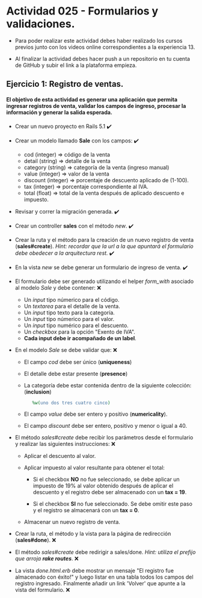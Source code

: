 # Actividad 025 - Formularios y validaciones.

- Para poder realizar este actividad debes haber realizado los cursos previos junto con los videos online correspondientes a la experiencia 13.

- Al finalizar la actividad debes hacer push a un repositorio en tu cuenta de GitHub y subir el link a la plataforma empieza.

## Ejercicio 1: Registro de ventas.

#### El objetivo de esta actividad es generar una aplicación que permita ingresar registros de venta, validar los campos de ingreso, procesar la información y generar la salida esperada.

- Crear un nuevo proyecto en Rails 5.1 :heavy_check_mark:

- Crear un modelo llamado **Sale** con los campos: :heavy_check_mark:

    - cod (integer) => código de la venta
    - detail (string) => detalle de la venta
    - category (string) => categoría de la venta (ingreso manual)
    - value (integer) => valor de la venta
    - discount (integer) => porcentaje de descuento aplicado de (1-100).
    - tax (integer) => porcentaje correspondiente al IVA.
    - total (float) => total de la venta después de aplicado descuento e impuesto.

- Revisar y correr la migración generada. :heavy_check_mark:

- Crear un controller **sales** con el método *new*. :heavy_check_mark:

- Crear la ruta y el método para la creación de un nuevo registro de venta (**sales#create**). *Hint: recordar que la url a la que apuntará el formulario debe obedecer a la arquitectura rest.* :heavy_check_mark:

- En la vista *new* se debe generar un formulario de ingreso de venta. :heavy_check_mark:

- El formulario debe ser generado utilizando el helper *form_with* asociado al modelo *Sale* y debe contener: :x:

	 - Un *input* tipo númerico para el código.
    - Un *textarea* para el detalle de la venta.
    - Un *input* tipo texto para la categoría.
    - Un *input* tipo númerico para el valor.
    - Un *input* tipo numérico para el descuento.
    - Un *checkbox* para la opción "Exento de IVA".
    - **Cada input debe ir acompañado de un label**.

- En el modelo *Sale* se debe validar que: :x:

    - El campo *cod* debe ser único (**uniqueness**)
    - El detalle debe estar presente (**presence**)
    - La categoría debe estar contenida dentro de la siguiente colección: (**inclusion**)

         ~~~rb
            %w(uno dos tres cuatro cinco)       
         ~~~

    - El campo *value* debe ser entero y positivo (**numericality**).
    - El campo *discount* debe ser entero, positivo y menor o igual a 40.

- El método *sales#create* debe recibir los parámetros desde el formulario y realizar las siguientes instrucciones: :x:

    - Aplicar el descuento al valor.

    - Aplicar impuesto al valor resultante para obtener el total:

        - Si el checkbox **NO** no fue seleccionado, se debe aplicar un impuesto de 19% al valor obtenido después de aplicar el descuento y el registro debe ser almacenado con un **tax = 19**.

        - Si el checkbox **SI** no fue seleccionado. Se debe omitir este paso y el registro se almacenará con un **tax = 0**.

    - Almacenar un nuevo registro de venta.

- Crear la ruta, el método y la vista para la página de redirección (**sales#done**). :x:

- El método *sales#create* debe redirigir a sales/done. *Hint: utiliza el prefijo que arroja **rake routes***. :x:

- La vista *done.html.erb* debe mostrar un mensaje "El registro fue almacenado con éxito!" y luego listar en una tabla todos los campos del registro ingresado. Finalmente añadir un link 'Volver' que apunte a la vista del formulario. :x: